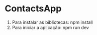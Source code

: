 # ContactsApp
1. Para instalar as bibliotecas: npm install
2. Para iniciar a aplicação: npm run dev
